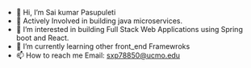 - 👋 Hi, I’m Sai kumar Pasupuleti
- 🦢 Actively Involved in building java microservices.
- 👀 I’m interested in building Full Stack Web Applications using Spring boot and React.
- 🌱 I’m currently learning other front_end Framewroks
- 📫 How to reach me   Email: sxp78850@ucmo.edu

<!---
SaikumarUCM/SaikumarUCM is a ✨ special ✨ repository because its `README.md` (this file) appears on your GitHub profile.
You can click the Preview link to take a look at your changes.
--->
